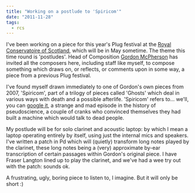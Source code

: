 ```yaml
---
title: "Working on a postlude to 'Spiricom'"
date: "2011-11-28"
tags: 
  - rcs
---
```


I've been working on a piece for this year's Plug festival at the [Royal Conservatoire of Scotland](http://www.rcs.ac.uk), which will be in May sometime. The theme this time round is 'postludes'. Head of Composition [Gordon McPherson](http://www.youtube.com/watch?v=2b2TL26QgNU) has invited all the composers here, including staff like myself, to compose something which draws on, or reflects, or comments upon in some way, a piece from a previous Plug festival.

I've found myself drawn immediately to one of Gordon's own pieces from 2007, 'Spiricom', part of a trilogy of pieces called 'Ghosts' which deal in various ways with death and a possible afterlife. 'Spiricom' refers to... we'll, you can [google it](https://www.google.com/search?q=spiricom), a strange and mad episode in the history of pseudoscience, a couple of cranks who convinced themselves they had built a machine which would talk to dead people.

My postlude will be for solo clarinet and acoustic laptop: by which I mean a laptop operating entirely by itself, using just the internal mics and speakers. I've written a patch in Pd which will (quietly) transform long notes played by the clarinet, these long notes being a (very) approximate by-ear transcription of certain passages within Gordon's original piece. I have Fraser Langton lined up to play the clarinet, and we've had a wee try out with the patch: sounds ok.

A frustrating, ugly, boring piece to listen to, I imagine. But it will only be short :)
